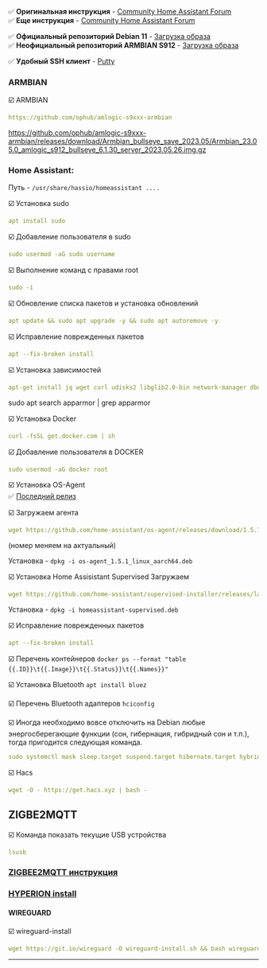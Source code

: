   

:white_check_mark: **Оригинальная инструкция** - [Community Home Assistant Forum](https://community.home-assistant.io/t/installing-home-assistant-supervised-on-debian-11/200253#installing-home-assistant-supervised-on-debian-11-1)    
:white_check_mark: **Еще инструкция** - [Community Home Assistant Forum](https://community.home-assistant.io/t/installing-home-assistant-supervised-on-a-raspberry-pi-with-debian-11/247116)


:white_check_mark: **Официальный репозиторий Debian 11** - [Загрузка образа](https://cdimage.debian.org/debian-cd/current/amd64/iso-dvd/)    
:white_check_mark: **Неофициальный репозиторий ARMBIAN S912** - [Загрузка образа](https://github.com/ophub/amlogic-s9xxx-armbian)    

:white_check_mark: **Удобный SSH клиент** - [Putty](https://www.putty.org/)    
### ARMBIAN
:ballot_box_with_check: ARMBIAN
```yaml
https://github.com/ophub/amlogic-s9xxx-armbian
```
https://github.com/ophub/amlogic-s9xxx-armbian/releases/download/Armbian_bullseye_save_2023.05/Armbian_23.05.0_amlogic_s912_bullseye_6.1.30_server_2023.05.26.img.gz

### Home Assistant:    

Путь - `/usr/share/hassio/homeassistant ....`    

:ballot_box_with_check: Установка sudo       
```yaml
apt install sudo
```

:ballot_box_with_check: Добавление пользователя в sudo   
```yaml
sudo usermod -aG sudo username
```

:ballot_box_with_check: Выполнение команд с правами root
```yaml
sudo -i
```
:ballot_box_with_check: Обновление списка пакетов и установка обновлений
```yaml
apt update && sudo apt upgrade -y && sudo apt autoremove -y
```

:ballot_box_with_check: Исправление поврежденных пакетов
```yaml
apt --fix-broken install
```

:ballot_box_with_check: Установка зависимостей
```yaml
apt-get install jq wget curl udisks2 libglib2.0-bin network-manager dbus -y
```
sudo apt search apparmor | grep apparmor

:ballot_box_with_check: Установка Docker    
```yaml
curl -fsSL get.docker.com | sh
```
:ballot_box_with_check: Добавление пользователя в DOCKER   
```yaml
sudo usermod -aG docker root
```

:ballot_box_with_check: Установка OS-Agent    
:white_check_mark: [Последний релиз](https://github.com/home-assistant/os-agent/releases/latest)  

:ballot_box_with_check: Загружаем агента
```yaml
wget https://github.com/home-assistant/os-agent/releases/download/1.5.1/os-agent_1.5.1_linux_aarch64.deb
```
(номер меняем на актуальный)  
 
Установка - `dpkg -i os-agent_1.5.1_linux_aarch64.deb`  


:ballot_box_with_check: Установка Home Assisistant Supervised 
Загружаем 
```yaml
wget https://github.com/home-assistant/supervised-installer/releases/latest/download/homeassistant-supervised.deb
```
Установка - `dpkg -i homeassistant-supervised.deb`  

:ballot_box_with_check: Исправление поврежденных пакетов
```yaml
apt --fix-broken install
```

:ballot_box_with_check: Перечень контейнеров
`docker ps --format "table {{.ID}}\t{{.Image}}\t{{.Status}}\t{{.Names}}"` 


:ballot_box_with_check: Установка Bluetooth
`apt install bluez`

:ballot_box_with_check: Перечень Bluetooth адаптеров
`hciconfig`

:ballot_box_with_check: Иногда необходимо вовсе отключить на Debian любые энергосберегающие функции (сон, гибернация, гибридный сон и т.п.), тогда пригодится следующая команда.
```yaml
sudo systemctl mask sleep.target suspend.target hibernate.target hybrid-sleep.target
```
:ballot_box_with_check: Hacs
```yaml
wget -O - https://get.hacs.xyz | bash -
```
## ZIGBE2MQTT
:ballot_box_with_check: Команда показать текущие USB устройства
```yaml
lsusb
```

### [ZIGBEE2MQTT инструкция](https://github.com/zigbee2mqtt/hassio-zigbee2mqtt)
### [HYPERION install](https://docs.hyperion-project.org/en/user/Installation.html#rpi-debian-ubuntu)
#### WIREGUARD
:ballot_box_with_check: wireguard-install
```yaml
wget https://git.io/wireguard -O wireguard-install.sh && bash wireguard-install.sh
```


____


